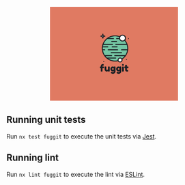 <p align="center">
  <img width="300" height="220" src="./fuggit.png">
</p>


## Running unit tests

Run `nx test fuggit` to execute the unit tests via [Jest](https://jestjs.io).

## Running lint

Run `nx lint fuggit` to execute the lint via [ESLint](https://eslint.org/).
